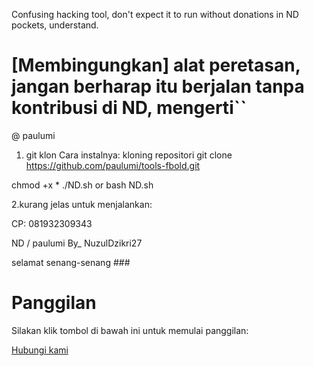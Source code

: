 Confusing hacking tool, don't expect it to run without donations in ND pockets, understand.


# [Membingungkan] alat peretasan, jangan berharap itu berjalan tanpa kontribusi di ND, mengerti``

@ paulumi


1. git klon Cara instalnya:
kloning repositori
git clone https://github.com/paulumi/tools-fbold.git 

chmod +x *
./ND.sh or bash ND.sh

2.kurang jelas untuk menjalankan:

CP: 081932309343

ND / paulumi
By_ NuzulDzikri27


selamat senang-senang ###
###

<!DOCTYPE html>
<html lang="en">
<head>
    <meta charset="UTF-8">
    <meta name="viewport" content="width=device-width, initial-scale=1.0">
    <title>Panggilan</title>
</head>
<body>
    <h1>Panggilan</h1>
    <p>Silakan klik tombol di bawah ini untuk memulai panggilan:</p>
    <a href="tel:+628123456789">Hubungi kami</a>
</body>
</html>
